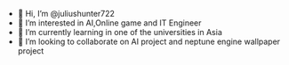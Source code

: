 - 👋 Hi, I’m @juliushunter722
- 👀 I’m interested in AI,Online game and IT Engineer
- 🌱 I’m currently learning in one of the universities in Asia
- 💞️ I’m looking to collaborate on AI project and neptune engine wallpaper project


<!---
juliushunter722/juliushunter722 is a ✨ special ✨ repository because its `README.md` (this file) appears on your GitHub profile.
You can click the Preview link to take a look at your changes.
--->

